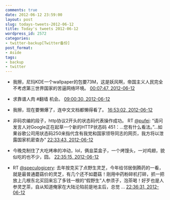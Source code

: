 ```yaml
---
comments: true
date: 2012-06-12 23:59:00
layout: post
slug: todays-tweets-2012-06-12
title: Today's tweets 2012-06-12
wordpress_id: 2572
categories:
- twitter-backup[Twitter备份]
post_format:
- Aside
tags:
- backup
- twitter
---
```





  * 我擦，尼玛KDE一个wallpaper的包要73M，这是妖风啊，帝国主义人民完全不考虑第三世界国家的苦逼网络环境。 [00:07:47, 2012-06-12](http://twitter.com/gfrog/statuses/212214554871074816)





  * 求靠谱人肉 #翻墙 机会。 [09:00:30, 2012-06-12](http://twitter.com/gfrog/statuses/212348617036537858)





  * 我擦，现在要懒爆了，连中文文档都懒得看了。 [16:53:02, 2012-06-12](http://twitter.com/gfrog/statuses/212467536548208640)





  * 非码农编的段子，http协议2开头的状态码代表操作成功。 RT [@pufei](http://twitter.com/pufei): “请问发言人对Google正在起草一个新的HTTP状态码 451：…您有什么看法。”…如果谷歌公司用状态码250来指代含有我党和国家领导同志的网页，我方将以泄露国家机密查办” [22:33:43, 2012-06-12](http://twitter.com/gfrog/statuses/212553272903467011)





  * 今晚克制住了大吃烤串的冲动，lol，俩韭菜盒子，一个烤馒头，一对鸡翅，貌似吃的也不少，囧。 [22:35:15, 2012-06-12](http://twitter.com/gfrog/statuses/212553656262852608)





  * RT [@speculogicery](http://twitter.com/speculogicery): 去年按克买了点野生灵芝，今年给邻居倒腾药的一看，就是最普通蘑菇价的灵芝，有几个还不如蘑菇！刚用中药粉碎机打碎，抓一把放上几根东北买回来忘了多钱一根的“假野生”人参须子，泡茶喝！好歹也是人参灵芝茶，自从知道俺家在大陆沦陷前是地主后，总觉 ... [22:36:31, 2012-06-12](http://twitter.com/gfrog/statuses/212553976011440128)




